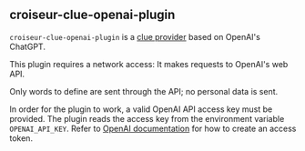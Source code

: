 <!--
SPDX-FileCopyrightText: 2023 Antoine Belvire
SPDX-License-Identifier: GPL-3.0-or-later
-->

## croiseur-clue-openai-plugin

`croiseur-clue-openai-plugin` is a [clue provider](../../croiseur-spi/croiseur-spi-clue) based
on OpenAI's ChatGPT.

This plugin requires a network access: It makes requests to OpenAI's web API.

Only words to define are sent through the API; no personal data is sent.

In order for the plugin to work, a valid OpenAI API access key must be provided. The plugin reads
the access key from the environment variable `OPENAI_API_KEY`. Refer
to [OpenAI documentation](https://platform.openai.com/) for how to create an access token.
